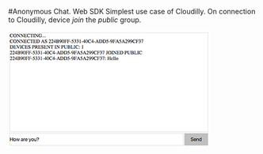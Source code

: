 #Anonymous Chat. Web SDK
Simplest use case of Cloudilly. On connection to Cloudilly, device _join_ the _public_ group.

![Anonymous](https://github.com/cloudilly/images/blob/master/javascript_anonymous.png)
